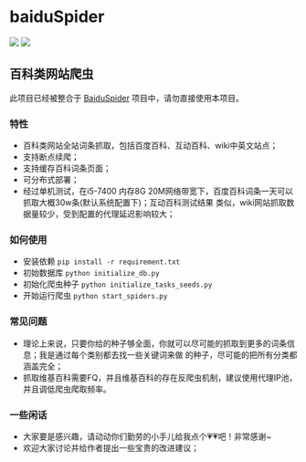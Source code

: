 # baiduSpider
[![](https://img.shields.io/badge/python-3-brightgreen.svg)](https://www.python.org/downloads/)
[![](https://img.shields.io/badge/scrapy-1.5-blue.svg)](https://scrapy.org/)
## 百科类网站爬虫
 此项目已经被整合于 [BaiduSpider](https://github.com/yuyijiong/BaiduSpider) 项目中，请勿直接使用本项目。

### 特性
- 百科类网站全站词条抓取，包括百度百科、互动百科、wiki中英文站点；
- 支持断点续爬；
- 支持缓存百科词条页面；
- 可分布式部署；
- 经过单机测试，在i5-7400 内存8G 20M网络带宽下，百度百科词条一天可以抓取大概30w条(默认系统配置下)；互动百科测试结果
类似，wiki网站抓取数据量较少，受到配置的代理延迟影响较大；

### 如何使用
- 安装依赖 `pip install -r requirement.txt`
- 初始数据库 `python initialize_db.py`
- 初始化爬虫种子  `python initialize_tasks_seeds.py`
- 开始运行爬虫 `python start_spiders.py`


### 常见问题
- 理论上来说，只要你给的种子够全面，你就可以尽可能的抓取到更多的词条信息；我是通过每个类别都去找一些关键词来做
的种子，尽可能的把所有分类都涵盖完全；
- 抓取维基百科需要FQ，并且维基百科的存在反爬虫机制，建议使用代理IP池，并且调低爬虫爬取频率。


### 一些闲话
- 大家要是感兴趣，请动动你们勤劳的小手儿给我点个💗💗吧！非常感谢~
- 欢迎大家讨论并给作者提出一些宝贵的改进建议；


